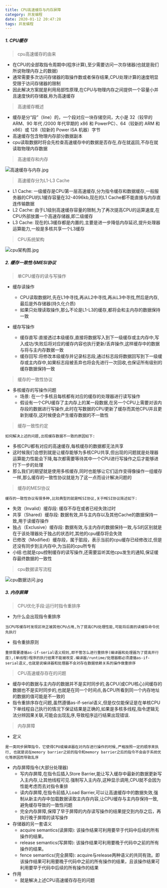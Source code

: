 ```yaml
---
title: CPU高速缓存与内存屏障
category: 并发编程
date: 2020-01-12 20:47:28
tags: 并发编程
---
```


<!-- more -->


##### 1. CPU缓存
> cpu高速缓存的由来

- 在CPU的全部取指令周期中(程序计算),至少需要访问一次存储器(也就是我们所说物理内存上的数据)
- 通常需要多次访问存储器的取操作数或者保存结果,CPU处理计算的速度明显受限于访问存储器的限制
- 因此解决方案就是利用局部性原理,在CPU与物理内存之间提供一个容量小并且速度快的存储器,称为高速缓存
> 高速缓存概述
	
- 缓存是分“段”（line）的，一个段对应一块存储空间，大小是 32（较早的 ARM、90 年代 /2000 年代早期的 x86 和 PowerPC）、64（较新的 ARM 和 x86）或 128（较新的 Power ISA 机器）字节
- 高速缓存包含物理内存部分数据副本
- cpu读取数据时将会先检查高速缓存中的数据是否存在,存在就返回,不存在就读取物理内存数据

> 高速缓存和内存

![高速缓存与内存.jpg](https://imgconvert.csdnimg.cn/aHR0cDovL3VzZXItZ29sZC1jZG4ueGl0dS5pby8yMDIwLzEvOS8xNmY4OTk1ZTZjYWFkMDNj?x-oss-process=image/format,png)

> 高速缓存分为L1-L3 Cache
	
- L1 Cache: 一级缓存是CPU第一层高速缓存,分为指令缓存和数据缓存,一般服务器的CPU的L1缓存容量在32-4096kb,现在的L1 Cache都不能直接与内存直连传输数据
- L2 Cache: 由于L1级别高速缓存容量的限制,为了再次提高CPU的运算速度,在CPU外部放置一个高速存储器,即二级缓存
- L3 Cache: 现在的L3缓存都是内置的,主要是进一步降低内存延迟,提升处理器运算能力,一般是多核共享一个L3缓存

> CPU系统架构

![cpu架构图.jpg](https://imgconvert.csdnimg.cn/aHR0cDovL3VzZXItZ29sZC1jZG4ueGl0dS5pby8yMDIwLzEvOS8xNmY4OWQ3YzhjMjFlZjhk?x-oss-process=image/format,png)

##### 2. 缓存一致性与MESI协议
> 单CPU缓存的读与写操作

- 缓存读操作
	- CPU读取数据时,先在L1中寻找,再从L2中寻找,再从L3中寻找,然后是内存,最后是外存储器(持久化介质)
	- 如果只处理读取操作,那么不论是L1-L3的缓存,都将会和主内存的数据保持一致

- 缓存写操作
	- 缓存直写:直接透过本级缓存,直接将数据写入到下一级缓存或主内存中,写入成功/失败后将对应的缓存内容也执行更新/丢弃操作,这样缓存中的数据与将与主内存数据一致
	- 缓存回写:将修改本级缓存并记录标志段,通过标志段将数据回写到下一级缓存或主内存中,如果标志段被丢弃也将会先进行一次回收,也保证所有级别的缓存数据保持一致

> 缓存的一致性协议

- 多核缓存的写操作问题
	- 场景: 在一个多核且每核都有对应的缓存的处理器进行读写操作
	- 假设有一个CPU缓存了主内存上的某一段数据,在另一个CPU上需要对该内存段的数据进行写操作,此时在写数据的CPU更新了缓存而其他CPU并且更新到缓存,这时候便会产生缓存数据的不一致性

> 缓存一致性约定

```text
如何解决上述的问题,出现缓存数据不一致的原因如下:
```
- 多核CPU都有对应的高速缓存,每核缓存的数据都无法共享
- 这时候我们会想到就是让缓存能够为多核CPU共享,但出现的问题就是处理器运算能力性能会下降,每次都需要等待其中一个CPU进行写操作之后才能够进行下一步的处理
- 那么我们的期望就是使用多核缓存,同时也能够让它们运作变得像操作一组缓存一样,那么缓存的一致性协议就是为了这一点而设计解决问题的

> 缓存的MESI协议

```text
缓存的一致性协议有很多种,比较典型的就是MESI协议,关于MESI协议简述如下:
```
- 失效（Invalid）缓存段: 缓存不存在或者已经失效过时
- 共享（Shared）缓存段: 数据有效,并与主内存以及其他Cache的数据保持一致,用于读缓存操作
- 独占（Exclusive）缓存段: 数据有效,与主内存的数据保持一致,与S的区别就是在于该处理器处于独占的状态时,其他的cpu缓存将会失效
- 已修改（Modified）缓存段，属于脏段，表示当前的cpu缓存已经修改过,但是还没有同步到主内存中,为当前的cpu所专有
- 小结:也就是cpu控制缓存的读写操作,还需要监听其他cpu发生的通知,保证缓存最终数据的一致性

> cpu数据读写流程

![cpu数据访问.jpg](https://imgconvert.csdnimg.cn/aHR0cDovL3VzZXItZ29sZC1jZG4ueGl0dS5pby8yMDIwLzEvOC8xNmY4NWM1NTRmMDgyNDU2?x-oss-process=image/format,png)

##### 3. 内存屏障
> CPU优化手段:运行时指令重排序

- 为什么会出现指令重排序
```text
当CPU写缓存时发现区块正被其他CPU占用,为了提高CPU处理性能,可能将后面的读缓存命令优先执行
```

- 指令重排原则
```text
重排需要遵循as-if-serial语义规则,即不管怎么进行重排序(编译器和处理器为了提高并行度),(单线程)程序的执行结果不能被改变.编译器/runtime/处理器都必须遵循as-if-serial语义,也就是说编译器和处理器不会对存在数据依赖关系的操作做重排序
```

> CPU高速缓存存在的问题

- 缓存中的数据与主内存的数据并不是实时同步的,各CPU(或CPU核心)间缓存的数据也不是实时同步的,也就是在同一个时间点,各CPU所看到同一个内存地址的数据的值可能是不一致的
- 指令重排序存在问题,虽然遵循as-if-serial语义,但是仅仅能保证是在单核CPU下单线程自己执行的情况下保证结果是正确的,如果是多核多线程,指令逻辑无法分辨因果关联,可能会出现乱序,导致程序运行结果出现错误.

> 内存屏障

- 定义
```text
是一类同步屏障指令，它使得CPU或编译器在对内存进行操作的时候,严格按照一定的顺序来执行, 也就是说在memory barrier之前的指令和memory barrier之后的指令不会由于系统优化等原因而导致乱序
```
- 内存屏障指令(大部分处理器)
	- 写内存屏障,在指令后插入Store Barrier,能让写入缓存中最新的数据更新写入主内存,让其他线程可见.强制写入主内存,这种显示调用,CPU就不会因为性能考虑而去对指令重排
	- 读内存屏障,在指令前插入Load Barrier,可以让高速缓存中的数据失效,强制从新主内存中加载数据读取主内存内容,让CPU缓存与主内存保持一致,避免缓存导致的一致性问题
	- 完全内存屏障,保障了早于屏障的内存读写操作的结果提交到内存之后，再执行晚于屏障的读写操作
- 存储器的另一套语义
	- acquire semantics(读屏障): 该操作结果可利用要早于代码中后续的所有操作的结果。
	- release semantics(写屏障): 该操作结果可利用要晚于代码中之前的所有操作的结果。
	- fence semantics(完全屏障): acquire与release两种语义的共同有效。即该操作结果可利用要晚于代码中之前的所有操作的结果，且该操作结果可利用要早于代码中后续的所有操作的结果
- 作用
    - 就是解决上述CPU高速缓存存在的问题
